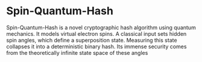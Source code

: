 # Spin-Quantum-Hash
Spin-Quantum-Hash is a novel cryptographic hash algorithm using quantum mechanics. It models virtual electron spins. A classical input sets hidden spin angles, which define a superposition state. Measuring this state collapses it into a deterministic binary hash. Its immense security comes from the theoretically infinite state space of these angles

